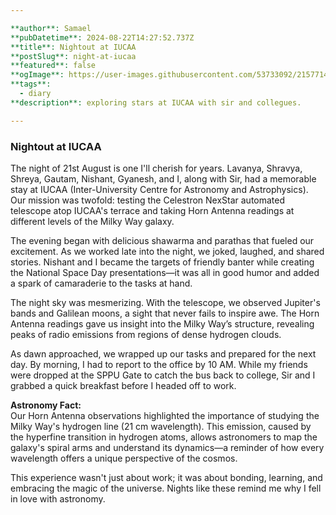 ```yaml
---

**author**: Samael  
**pubDatetime**: 2024-08-22T14:27:52.737Z  
**title**: Nightout at IUCAA  
**postSlug**: night-at-iucaa  
**featured**: false  
**ogImage**: https://user-images.githubusercontent.com/53733092/215771435-25408246-2309-4f8b-a781-1f3d93bdf0ec.png  
**tags**:  
  - diary  
**description**: exploring stars at IUCAA with sir and collegues.  

---
```


### Nightout at IUCAA  

The night of 21st August is one I'll cherish for years. Lavanya, Shravya, Shreya, Gautam, Nishant, Gyanesh, and I, along with Sir, had a memorable stay at IUCAA (Inter-University Centre for Astronomy and Astrophysics). Our mission was twofold: testing the Celestron NexStar automated telescope atop IUCAA's terrace and taking Horn Antenna readings at different levels of the Milky Way galaxy.  

The evening began with delicious shawarma and parathas that fueled our excitement. As we worked late into the night, we joked, laughed, and shared stories. Nishant and I became the targets of friendly banter while creating the National Space Day presentations—it was all in good humor and added a spark of camaraderie to the tasks at hand.  

The night sky was mesmerizing. With the telescope, we observed Jupiter's bands and Galilean moons, a sight that never fails to inspire awe. The Horn Antenna readings gave us insight into the Milky Way’s structure, revealing peaks of radio emissions from regions of dense hydrogen clouds.  

As dawn approached, we wrapped up our tasks and prepared for the next day. By morning, I had to report to the office by 10 AM. While my friends were dropped at the SPPU Gate to catch the bus back to college, Sir and I grabbed a quick breakfast before I headed off to work.  

**Astronomy Fact:**  
Our Horn Antenna observations highlighted the importance of studying the Milky Way's hydrogen line (21 cm wavelength). This emission, caused by the hyperfine transition in hydrogen atoms, allows astronomers to map the galaxy's spiral arms and understand its dynamics—a reminder of how every wavelength offers a unique perspective of the cosmos.  

This experience wasn't just about work; it was about bonding, learning, and embracing the magic of the universe. Nights like these remind me why I fell in love with astronomy.

